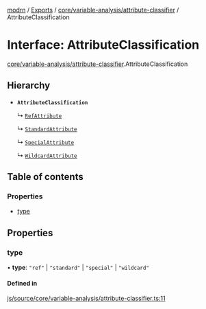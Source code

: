 [modrn](../README.md) / [Exports](../modules.md) / [core/variable-analysis/attribute-classifier](../modules/core_variable_analysis_attribute_classifier.md) / AttributeClassification

# Interface: AttributeClassification

[core/variable-analysis/attribute-classifier](../modules/core_variable_analysis_attribute_classifier.md).AttributeClassification

## Hierarchy

- **`AttributeClassification`**

  ↳ [`RefAttribute`](core_variable_analysis_attribute_classifier.RefAttribute.md)

  ↳ [`StandardAttribute`](core_variable_analysis_attribute_classifier.StandardAttribute.md)

  ↳ [`SpecialAttribute`](core_variable_analysis_attribute_classifier.SpecialAttribute.md)

  ↳ [`WildcardAttribute`](core_variable_analysis_attribute_classifier.WildcardAttribute.md)

## Table of contents

### Properties

- [type](core_variable_analysis_attribute_classifier.AttributeClassification.md#type)

## Properties

### type

• **type**: ``"ref"`` \| ``"standard"`` \| ``"special"`` \| ``"wildcard"``

#### Defined in

[js/source/core/variable-analysis/attribute-classifier.ts:11](https://github.com/alexbfr/modrn/blob/e23b9e9/modrn.ts/js/source/core/variable-analysis/attribute-classifier.ts#L11)
